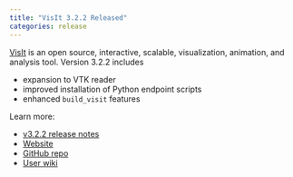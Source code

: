 ```yaml
---
title: "VisIt 3.2.2 Released"
categories: release
---
```


[VisIt](https://github.com/visit-dav) is an open source, interactive, scalable, visualization, animation, and analysis tool. Version 3.2.2 includes
- expansion to VTK reader
- improved installation of Python endpoint scripts
- enhanced `build_visit` features

Learn more:
- [v3.2.2 release notes](https://visit-dav.github.io/visit-website/releases/release-notes-3.2.2/)
- [Website](https://visit.llnl.gov/)
- [GitHub repo](https://github.com/visit-dav)
- [User wiki](https://www.visitusers.org/index.php?title=Main_Page)
